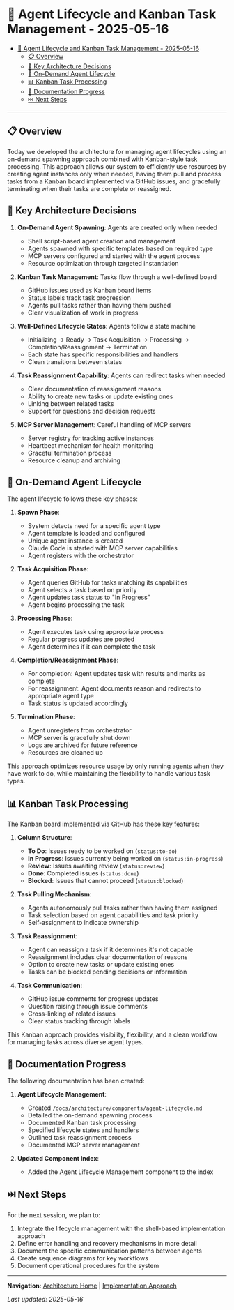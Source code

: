 # 🔄 Agent Lifecycle and Kanban Task Management - 2025-05-16

<!-- 📑 TABLE OF CONTENTS -->
- [🔄 Agent Lifecycle and Kanban Task Management - 2025-05-16](#-agent-lifecycle-and-kanban-task-management---2025-05-16)
  - [📋 Overview](#-overview)
  - [🔑 Key Architecture Decisions](#-key-architecture-decisions)
  - [🚀 On-Demand Agent Lifecycle](#-on-demand-agent-lifecycle)
  - [📊 Kanban Task Processing](#-kanban-task-processing)
  - [📝 Documentation Progress](#-documentation-progress)
  - [⏭️ Next Steps](#️-next-steps)

---

## 📋 Overview

Today we developed the architecture for managing agent lifecycles using an on-demand spawning approach combined with Kanban-style task processing. This approach allows our system to efficiently use resources by creating agent instances only when needed, having them pull and process tasks from a Kanban board implemented via GitHub issues, and gracefully terminating when their tasks are complete or reassigned.

## 🔑 Key Architecture Decisions

1. **On-Demand Agent Spawning**: Agents are created only when needed
   - Shell script-based agent creation and management
   - Agents spawned with specific templates based on required type
   - MCP servers configured and started with the agent process
   - Resource optimization through targeted instantiation

2. **Kanban Task Management**: Tasks flow through a well-defined board
   - GitHub issues used as Kanban board items
   - Status labels track task progression
   - Agents pull tasks rather than having them pushed
   - Clear visualization of work in progress

3. **Well-Defined Lifecycle States**: Agents follow a state machine
   - Initializing → Ready → Task Acquisition → Processing → Completion/Reassignment → Termination
   - Each state has specific responsibilities and handlers
   - Clean transitions between states

4. **Task Reassignment Capability**: Agents can redirect tasks when needed
   - Clear documentation of reassignment reasons
   - Ability to create new tasks or update existing ones
   - Linking between related tasks
   - Support for questions and decision requests

5. **MCP Server Management**: Careful handling of MCP servers
   - Server registry for tracking active instances
   - Heartbeat mechanism for health monitoring
   - Graceful termination process
   - Resource cleanup and archiving

## 🚀 On-Demand Agent Lifecycle

The agent lifecycle follows these key phases:

1. **Spawn Phase**:
   - System detects need for a specific agent type
   - Agent template is loaded and configured
   - Unique agent instance is created
   - Claude Code is started with MCP server capabilities
   - Agent registers with the orchestrator

2. **Task Acquisition Phase**:
   - Agent queries GitHub for tasks matching its capabilities
   - Agent selects a task based on priority
   - Agent updates task status to "In Progress"
   - Agent begins processing the task

3. **Processing Phase**:
   - Agent executes task using appropriate process
   - Regular progress updates are posted
   - Agent determines if it can complete the task

4. **Completion/Reassignment Phase**:
   - For completion: Agent updates task with results and marks as complete
   - For reassignment: Agent documents reason and redirects to appropriate agent type
   - Task status is updated accordingly

5. **Termination Phase**:
   - Agent unregisters from orchestrator
   - MCP server is gracefully shut down
   - Logs are archived for future reference
   - Resources are cleaned up

This approach optimizes resource usage by only running agents when they have work to do, while maintaining the flexibility to handle various task types.

## 📊 Kanban Task Processing

The Kanban board implemented via GitHub has these key features:

1. **Column Structure**:
   - **To Do**: Issues ready to be worked on (`status:to-do`)
   - **In Progress**: Issues currently being worked on (`status:in-progress`)
   - **Review**: Issues awaiting review (`status:review`)
   - **Done**: Completed issues (`status:done`)
   - **Blocked**: Issues that cannot proceed (`status:blocked`)

2. **Task Pulling Mechanism**:
   - Agents autonomously pull tasks rather than having them assigned
   - Task selection based on agent capabilities and task priority
   - Self-assignment to indicate ownership

3. **Task Reassignment**:
   - Agent can reassign a task if it determines it's not capable
   - Reassignment includes clear documentation of reasons
   - Option to create new tasks or update existing ones
   - Tasks can be blocked pending decisions or information

4. **Task Communication**:
   - GitHub issue comments for progress updates
   - Question raising through issue comments
   - Cross-linking of related issues
   - Clear status tracking through labels

This Kanban approach provides visibility, flexibility, and a clean workflow for managing tasks across diverse agent types.

## 📝 Documentation Progress

The following documentation has been created:

1. **Agent Lifecycle Management**:
   - Created `/docs/architecture/components/agent-lifecycle.md`
   - Detailed the on-demand spawning process
   - Documented Kanban task processing
   - Specified lifecycle states and handlers
   - Outlined task reassignment process
   - Documented MCP server management

2. **Updated Component Index**:
   - Added the Agent Lifecycle Management component to the index

## ⏭️ Next Steps

For the next session, we plan to:

1. Integrate the lifecycle management with the shell-based implementation approach
2. Define error handling and recovery mechanisms in more detail
3. Document the specific communication patterns between agents
4. Create sequence diagrams for key workflows
5. Document operational procedures for the system

---

<!-- 🧭 NAVIGATION -->
**Navigation**: [Architecture Home](../../architecture/README.md) | [Implementation Approach](./implementation-approach.md)

*Last updated: 2025-05-16*